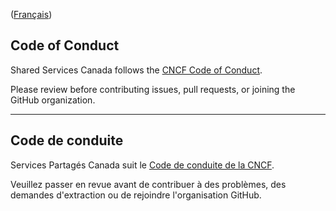([Français](#code-de-conduite))

## Code of Conduct

Shared Services Canada follows the [CNCF Code of Conduct](https://github.com/cncf/foundation/blob/main/code-of-conduct.md).

Please review before contributing issues, pull requests, or joining the GitHub organization.

______________________

## Code de conduite

Services Partagés Canada suit le [Code de conduite de la CNCF](https://github.com/cncf/foundation/blob/main/code-of-conduct-languages/fr.md).

Veuillez passer en revue avant de contribuer à des problèmes, des demandes d'extraction ou de rejoindre l'organisation GitHub.
